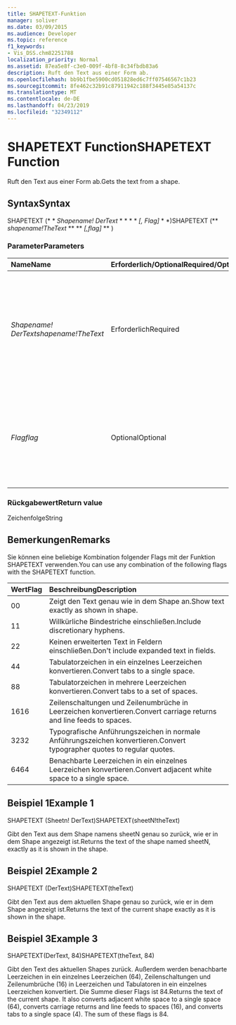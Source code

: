```yaml
---
title: SHAPETEXT-Funktion
manager: soliver
ms.date: 03/09/2015
ms.audience: Developer
ms.topic: reference
f1_keywords:
- Vis_DSS.chm82251788
localization_priority: Normal
ms.assetid: 87ea5e8f-c3e0-009f-4bf8-8c34fbdb83a6
description: Ruft den Text aus einer Form ab.
ms.openlocfilehash: bb9b1fbe5900cd051828ed6c7ff07546567c1b23
ms.sourcegitcommit: 8fe462c32b91c87911942c188f3445e85a54137c
ms.translationtype: MT
ms.contentlocale: de-DE
ms.lasthandoff: 04/23/2019
ms.locfileid: "32349112"
---
```

# <a name="shapetext-function"></a><span data-ttu-id="34d58-103">SHAPETEXT Function</span><span class="sxs-lookup"><span data-stu-id="34d58-103">SHAPETEXT Function</span></span>

<span data-ttu-id="34d58-104">Ruft den Text aus einer Form ab.</span><span class="sxs-lookup"><span data-stu-id="34d58-104">Gets the text from a shape.</span></span> 
  
## <a name="syntax"></a><span data-ttu-id="34d58-105">Syntax</span><span class="sxs-lookup"><span data-stu-id="34d58-105">Syntax</span></span>

<span data-ttu-id="34d58-106">SHAPETEXT (\* \* *Shapename! DerText* \* \* \* \* *[, Flag]* \* \*)</span><span class="sxs-lookup"><span data-stu-id="34d58-106">SHAPETEXT (\*\* *shapename!TheText* \*\* \*\* *[,flag]* \*\* )</span></span> 
  
### <a name="parameters"></a><span data-ttu-id="34d58-107">Parameter</span><span class="sxs-lookup"><span data-stu-id="34d58-107">Parameters</span></span>

|<span data-ttu-id="34d58-108">**Name**</span><span class="sxs-lookup"><span data-stu-id="34d58-108">**Name**</span></span>|<span data-ttu-id="34d58-109">**Erforderlich/Optional**</span><span class="sxs-lookup"><span data-stu-id="34d58-109">**Required/Optional**</span></span>|<span data-ttu-id="34d58-110">**Datentyp**</span><span class="sxs-lookup"><span data-stu-id="34d58-110">**Data Type**</span></span>|<span data-ttu-id="34d58-111">**Beschreibung**</span><span class="sxs-lookup"><span data-stu-id="34d58-111">**Description**</span></span>|
|:-----|:-----|:-----|:-----|
| <span data-ttu-id="34d58-112">_Shapename! DerText_</span><span class="sxs-lookup"><span data-stu-id="34d58-112">_shapename!TheText_</span></span> <br/> |<span data-ttu-id="34d58-113">Erforderlich</span><span class="sxs-lookup"><span data-stu-id="34d58-113">Required</span></span>  <br/> ||<span data-ttu-id="34d58-114">Ein Verweis auf die Zelle mit dem Namen DerText im Ziel-Shape.</span><span class="sxs-lookup"><span data-stu-id="34d58-114">A reference to the cell named TheText in the target shape.</span></span>  <span data-ttu-id="34d58-115">_Shapename!_</span><span class="sxs-lookup"><span data-stu-id="34d58-115">_Shapename!_</span></span> <span data-ttu-id="34d58-116">ist der Name der Form, aus der Sie den Text abrufen möchten.</span><span class="sxs-lookup"><span data-stu-id="34d58-116">is the name of the shape from which you want to retrieve the text.</span></span>  <br/> |
| <span data-ttu-id="34d58-117">_Flag_</span><span class="sxs-lookup"><span data-stu-id="34d58-117">_flag_</span></span> <br/> |<span data-ttu-id="34d58-118">Optional</span><span class="sxs-lookup"><span data-stu-id="34d58-118">Optional</span></span>  <br/> |<span data-ttu-id="34d58-119">**Numerisch**</span><span class="sxs-lookup"><span data-stu-id="34d58-119">**Numeric**</span></span> <br/> |<span data-ttu-id="34d58-120">Ein Bit, das das Format des Texts bestimmt.</span><span class="sxs-lookup"><span data-stu-id="34d58-120">A bit that specifies the format of the text.</span></span> <span data-ttu-id="34d58-121">Wenn das Standard-Flag (0) verwendet wird, wird der Text genauso wie im Shape dargestellt.</span><span class="sxs-lookup"><span data-stu-id="34d58-121">The default flag (0) shows the text exactly as it is shown in the shape.</span></span>  <br/> |
   
### <a name="return-value"></a><span data-ttu-id="34d58-122">Rückgabewert</span><span class="sxs-lookup"><span data-stu-id="34d58-122">Return value</span></span>

<span data-ttu-id="34d58-123">Zeichenfolge</span><span class="sxs-lookup"><span data-stu-id="34d58-123">String</span></span>
  
## <a name="remarks"></a><span data-ttu-id="34d58-124">Bemerkungen</span><span class="sxs-lookup"><span data-stu-id="34d58-124">Remarks</span></span>

<span data-ttu-id="34d58-125">Sie können eine beliebige Kombination folgender Flags mit der Funktion SHAPETEXT verwenden.</span><span class="sxs-lookup"><span data-stu-id="34d58-125">You can use any combination of the following flags with the SHAPETEXT function.</span></span>
  
|<span data-ttu-id="34d58-126">**Wert**</span><span class="sxs-lookup"><span data-stu-id="34d58-126">**Flag**</span></span>|<span data-ttu-id="34d58-127">**Beschreibung**</span><span class="sxs-lookup"><span data-stu-id="34d58-127">**Description**</span></span>|
|:-----|:-----|
|<span data-ttu-id="34d58-128">0</span><span class="sxs-lookup"><span data-stu-id="34d58-128">0</span></span>  <br/> |<span data-ttu-id="34d58-129">Zeigt den Text genau wie in dem Shape an.</span><span class="sxs-lookup"><span data-stu-id="34d58-129">Show text exactly as shown in shape.</span></span>  <br/> |
|<span data-ttu-id="34d58-130">1</span><span class="sxs-lookup"><span data-stu-id="34d58-130">1</span></span>  <br/> |<span data-ttu-id="34d58-131">Willkürliche Bindestriche einschließen.</span><span class="sxs-lookup"><span data-stu-id="34d58-131">Include discretionary hyphens.</span></span>  <br/> |
|<span data-ttu-id="34d58-132">2</span><span class="sxs-lookup"><span data-stu-id="34d58-132">2</span></span>  <br/> |<span data-ttu-id="34d58-133">Keinen erweiterten Text in Feldern einschließen.</span><span class="sxs-lookup"><span data-stu-id="34d58-133">Don't include expanded text in fields.</span></span>  <br/> |
|<span data-ttu-id="34d58-134">4</span><span class="sxs-lookup"><span data-stu-id="34d58-134">4</span></span>  <br/> |<span data-ttu-id="34d58-135">Tabulatorzeichen in ein einzelnes Leerzeichen konvertieren.</span><span class="sxs-lookup"><span data-stu-id="34d58-135">Convert tabs to a single space.</span></span>  <br/> |
|<span data-ttu-id="34d58-136">8</span><span class="sxs-lookup"><span data-stu-id="34d58-136">8</span></span>  <br/> |<span data-ttu-id="34d58-137">Tabulatorzeichen in mehrere Leerzeichen konvertieren.</span><span class="sxs-lookup"><span data-stu-id="34d58-137">Convert tabs to a set of spaces.</span></span>  <br/> |
|<span data-ttu-id="34d58-138">16</span><span class="sxs-lookup"><span data-stu-id="34d58-138">16</span></span>  <br/> |<span data-ttu-id="34d58-139">Zeilenschaltungen und Zeilenumbrüche in Leerzeichen konvertieren.</span><span class="sxs-lookup"><span data-stu-id="34d58-139">Convert carriage returns and line feeds to spaces.</span></span>  <br/> |
|<span data-ttu-id="34d58-140">32</span><span class="sxs-lookup"><span data-stu-id="34d58-140">32</span></span>  <br/> |<span data-ttu-id="34d58-141">Typografische Anführungszeichen in normale Anführungszeichen konvertieren.</span><span class="sxs-lookup"><span data-stu-id="34d58-141">Convert typographer quotes to regular quotes.</span></span>  <br/> |
|<span data-ttu-id="34d58-142">64</span><span class="sxs-lookup"><span data-stu-id="34d58-142">64</span></span>  <br/> |<span data-ttu-id="34d58-143">Benachbarte Leerzeichen in ein einzelnes Leerzeichen konvertieren.</span><span class="sxs-lookup"><span data-stu-id="34d58-143">Convert adjacent white space to a single space.</span></span>  <br/> |
   
## <a name="example-1"></a><span data-ttu-id="34d58-144">Beispiel 1</span><span class="sxs-lookup"><span data-stu-id="34d58-144">Example 1</span></span>

<span data-ttu-id="34d58-145">SHAPETEXT (Sheetn! DerText)</span><span class="sxs-lookup"><span data-stu-id="34d58-145">SHAPETEXT(sheetN!theText)</span></span>
  
<span data-ttu-id="34d58-146">Gibt den Text aus dem Shape namens sheetN genau so zurück, wie er in dem Shape angezeigt ist.</span><span class="sxs-lookup"><span data-stu-id="34d58-146">Returns the text of the shape named sheetN, exactly as it is shown in the shape.</span></span>
  
## <a name="example-2"></a><span data-ttu-id="34d58-147">Beispiel 2</span><span class="sxs-lookup"><span data-stu-id="34d58-147">Example 2</span></span>

<span data-ttu-id="34d58-148">SHAPETEXT (DerText)</span><span class="sxs-lookup"><span data-stu-id="34d58-148">SHAPETEXT(theText)</span></span>
  
<span data-ttu-id="34d58-149">Gibt den Text aus dem aktuellen Shape genau so zurück, wie er in dem Shape angezeigt ist.</span><span class="sxs-lookup"><span data-stu-id="34d58-149">Returns the text of the current shape exactly as it is shown in the shape.</span></span>
  
## <a name="example-3"></a><span data-ttu-id="34d58-150">Beispiel 3</span><span class="sxs-lookup"><span data-stu-id="34d58-150">Example 3</span></span>

<span data-ttu-id="34d58-151">SHAPETEXT(DerText, 84)</span><span class="sxs-lookup"><span data-stu-id="34d58-151">SHAPETEXT(theText, 84)</span></span>
  
<span data-ttu-id="34d58-p103">Gibt den Text des aktuellen Shapes zurück. Außerdem werden benachbarte Leerzeichen in ein einzelnes Leerzeichen (64), Zeilenschaltungen und Zeilenumbrüche (16) in Leerzeichen und Tabulatoren in ein einzelnes Leerzeichen konvertiert. Die Summe dieser Flags ist 84.</span><span class="sxs-lookup"><span data-stu-id="34d58-p103">Returns the text of the current shape. It also converts adjacent white space to a single space (64), converts carriage returns and line feeds to spaces (16), and converts tabs to a single space (4). The sum of these flags is 84.</span></span>
  

